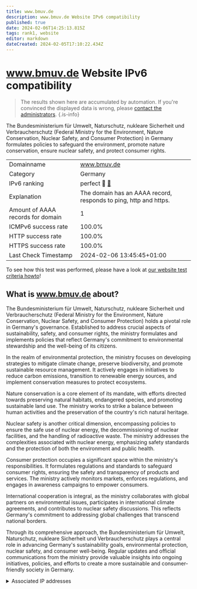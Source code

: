 ```yaml
---
title: www.bmuv.de
description: www.bmuv.de Website IPv6 compatibility
published: true
date: 2024-02-06T14:25:13.815Z
tags: rank1, website
editor: markdown
dateCreated: 2024-02-05T17:10:22.434Z
---
```


# www.bmuv.de Website IPv6 compatibility

> The results shown here are accumulated by automation. If you're convinced the displayed data is wrong, please [contact the administrators](/howto/chat). 
{.is-info}

The Bundesministerium für Umwelt, Naturschutz, nukleare Sicherheit und Verbraucherschutz (Federal Ministry for the Environment, Nature Conservation, Nuclear Safety, and Consumer Protection) in Germany formulates policies to safeguard the environment, promote nature conservation, ensure nuclear safety, and protect consumer rights.


|   |   |
| - | - |
| Domainname | www.bmuv.de
| Category | Germany |
| IPv6 ranking | perfect :1st_place_medal: [🔗](/howto/ranking) |
| Explanation | The domain has an AAAA record, responds to ping, http and https. |
| Amount of AAAA records for domain | 1 |
| ICMPv6 success rate | 100.0%|
| HTTP success rate | 100.0% |
| HTTPS success rate | 100.0% |
| Last Check Timestamp | 2024-02-06 13:45:45+01:00 |

To see how this test was performed, please have a look at [our website test criteria howto](/howto/testcriteria/website)!


## What is www.bmuv.de about?
The Bundesministerium für Umwelt, Naturschutz, nukleare Sicherheit und Verbraucherschutz (Federal Ministry for the Environment, Nature Conservation, Nuclear Safety, and Consumer Protection) holds a pivotal role in Germany's governance. Established to address crucial aspects of sustainability, safety, and consumer rights, the ministry formulates and implements policies that reflect Germany's commitment to environmental stewardship and the well-being of its citizens.

In the realm of environmental protection, the ministry focuses on developing strategies to mitigate climate change, preserve biodiversity, and promote sustainable resource management. It actively engages in initiatives to reduce carbon emissions, transition to renewable energy sources, and implement conservation measures to protect ecosystems.

Nature conservation is a core element of its mandate, with efforts directed towards preserving natural habitats, endangered species, and promoting sustainable land use. The ministry works to strike a balance between human activities and the preservation of the country's rich natural heritage.

Nuclear safety is another critical dimension, encompassing policies to ensure the safe use of nuclear energy, the decommissioning of nuclear facilities, and the handling of radioactive waste. The ministry addresses the complexities associated with nuclear energy, emphasizing safety standards and the protection of both the environment and public health.

Consumer protection occupies a significant space within the ministry's responsibilities. It formulates regulations and standards to safeguard consumer rights, ensuring the safety and transparency of products and services. The ministry actively monitors markets, enforces regulations, and engages in awareness campaigns to empower consumers.

International cooperation is integral, as the ministry collaborates with global partners on environmental issues, participates in international climate agreements, and contributes to nuclear safety discussions. This reflects Germany's commitment to addressing global challenges that transcend national borders.

Through its comprehensive approach, the Bundesministerium für Umwelt, Naturschutz, nukleare Sicherheit und Verbraucherschutz plays a central role in advancing Germany's sustainability goals, environmental protection, nuclear safety, and consumer well-being. Regular updates and official communications from the ministry provide valuable insights into ongoing initiatives, policies, and efforts to create a more sustainable and consumer-friendly society in Germany.



<details>
<summary>Associated IP addresses</summary>

2a06:2380:2:1::d8

</details>
